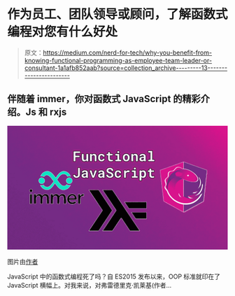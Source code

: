 # 作为员工、团队领导或顾问，了解函数式编程对您有什么好处

> 原文：<https://medium.com/nerd-for-tech/why-you-benefit-from-knowing-functional-programming-as-employee-team-leader-or-consultant-1a1afb852aab?source=collection_archive---------13----------------------->

## 伴随着 immer，你对函数式 JavaScript 的精彩介绍。Js 和 rxjs

![](img/0ea0d3026c873396cd40fd480432198a.png)

图片由[作者](http://www.arnoldcode.com)

JavaScript 中的函数式编程死了吗？自 ES2015 发布以来，OOP 标准就印在了 JavaScript 横幅上。对我来说，对弗雷德里克·凯莱基(作者…